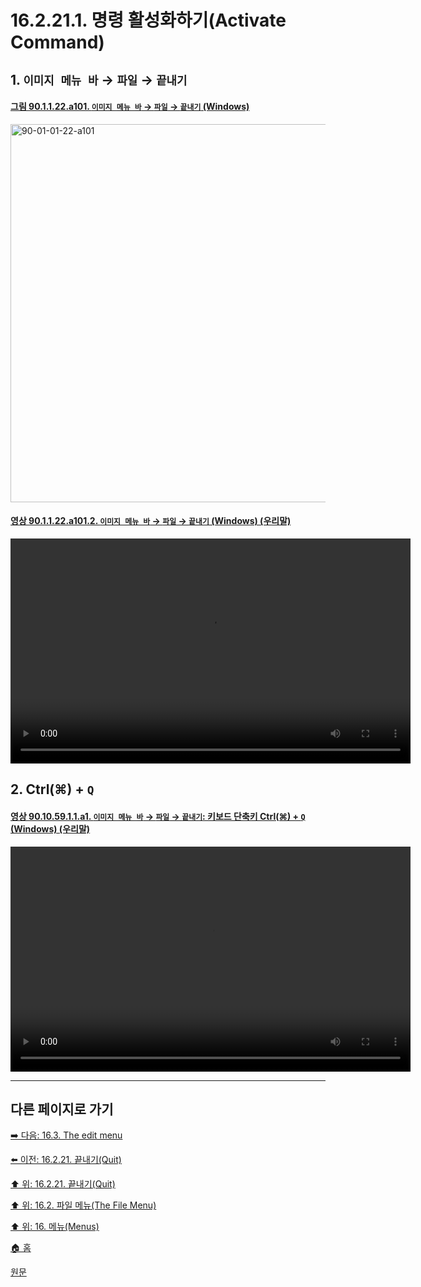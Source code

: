 # 16.2.21.1. 명령 활성화하기(Activate Command)

<a id="16-02-21-01-s1"></a>

## 1. `이미지 메뉴 바` → `파일` → `끝내기`

<a id="90-01-01-22-a101"></a>

#### [그림 90.1.1.22.a101. `이미지 메뉴 바` → `파일` → `끝내기` (Windows)](./90-01-01-22-quit.md#90-01-01-22-a101)
<img width="980" height="605" alt="90-01-01-22-a101" src="https://github.com/user-attachments/assets/af9046d7-3892-47e4-880e-e2e2ae232e65" />

<a id="90-01-01-22-a101-02"></a>

#### [영상 90.1.1.22.a101.2. `이미지 메뉴 바` → `파일` → `끝내기` (Windows) (우리말)](./90-01-01-22-quit.md#90-01-01-22-a101-02)
<video controls="controls" width="640" height="360" src="https://github.com/user-attachments/assets/ffe4e40e-252a-414d-9fbe-3fc7e0ddac8a"></video>

<a id="16-02-21-01-s2"></a>

## 2. Ctrl(⌘) + `Q`

<a id="90-10-59-01-01-a1"></a>

#### [영상 90.10.59.1.1.a1. `이미지 메뉴 바` → `파일` → `끝내기`: 키보드 단축키 Ctrl(⌘) + `Q` (Windows) (우리말)](./90-10-59-01-01-ctrl_q.md#90-10-59-01-01-a1)
<video controls="controls" width="640" height="360" src="https://github.com/user-attachments/assets/cb238c8a-efe5-497e-b5ac-27140c8cfaf5"></video>

***

## 다른 페이지로 가기

[➡️ 다음: 16.3. The edit menu](./16-03-00-the-edit-menu.md)

[⬅️ 이전: 16.2.21. 끝내기(Quit)](./16-02-21-00-quit.md)

[⬆️ 위: 16.2.21. 끝내기(Quit)](./16-02-21-00-quit.md)

[⬆️ 위: 16.2. 파일 메뉴(The File Menu)](./16-02-00-the-file-menu.md)

[⬆️ 위: 16. 메뉴(Menus)](./16-00-menus.md)

[🏠 홈](./00-home.md)

[원문](https://docs.gimp.org/2.10/ko/gimp-file-quit.html#idm23407)